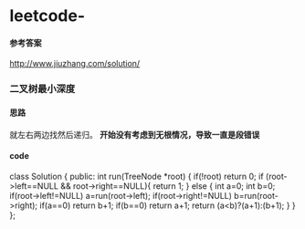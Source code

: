 # leetcode-

#### 参考答案
http://www.jiuzhang.com/solution/


### 二叉树最小深度

#### 思路
就左右两边找然后递归。
**开始没有考虑到无根情况，导致一直是段错误**

#### code
class Solution {
public:
    int run(TreeNode *root) {
        if(!root) return 0;
        if (root->left==NULL && root->right==NULL){
            return 1;
        }
        else {
            int a=0;
            int b=0;
            if(root->left!=NULL) a=run(root->left);
            if(root->right!=NULL) b=run(root->right);
            if(a==0) return b+1;
            if(b==0) return a+1;
            return (a<b)?(a+1):(b+1);
        }
    }
};
